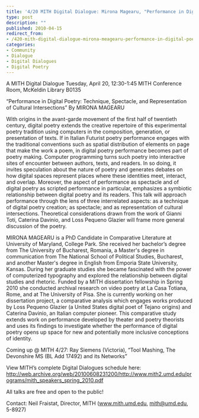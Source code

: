 ```yaml
---
title: '4/20 MITH Digital Dialogue: Mirona Magearu, "Performance in Digital Poetry: Technique, Spectacle, and Representation of Cultural Intersections"'
type: post
description: ""
published: 2010-04-15
redirect_from: 
- /420-mith-digital-dialogue-mirona-meagearu-performance-in-digital-poetry-technique-spectacle-and-representation-of-cultural-intersections/
categories:
- Community
- Dialogue
- Digital Dialogues
- Digital Poetry
---
```

A MITH Digital Dialogue Tuesday, April 20, 12:30-1:45 MITH Conference Room, McKeldin Library B0135

“Performance in Digital Poetry: Technique, Spectacle, and Representation of Cultural Intersections” By MIRONA MAGEARU

With origins in the avant-garde movement of the first half of twentieth century, digital poetry extends the creative repertoire of this experimental poetry tradition using computers in the composition, generation, or presentation of texts. If in Italian Futurist poetry performance engages with the traditional conventions such as spatial distribution of elements on page that make the work a poem, in digital poetry performance becomes part of poetry making. Computer programming turns such poetry into interactive sites of encounter between authors, texts, and readers. In so doing, it invites speculation about the nature of poetry and generates debates on how digital spaces represent places where these identities meet, interact, and overlap. Moreover, the aspect of performance as spectacle and of digital poetry as scripted performance in particular, emphasizes a symbiotic relationship between digital poetry and its readers. This talk will approach performance through the lens of three interrelated aspects: as a technique of digital poetry creation; as spectacle; and as representation of cultural intersections. Theoretical considerations drawn from the work of Gianni Toti, Caterina Davinio, and Loss Pequeno Glazier will frame more general discussion of the poetry.

MIRONA MAGEARU is a PhD Candidate in Comparative Literature at University of Maryland, College Park. She received her bachelor’s degree from The University of Bucharest, Romania, a Master's degree in communication from The National School of Political Studies, Bucharest, and another Master's degree in English from Emporia State University, Kansas. During her graduate studies she became fascinated with the power of computerized typography and explored the relationship between digital studies and rhetoric. Funded by a MITH dissertation fellowship in Spring 2010 she conducted archival research on video poetry at La Casa Totiana, Rome, and at The University of Pisa. She is currently working on her dissertation project, a comparative analysis which engages works produced by Loss Pequeno Glazier (a United States digital poet of Tejano origins) and Caterina Davinio, an Italian computer pioneer. This comparative study extends work on performance developed by theater and poetry theorists and uses its findings to investigate whether the performance of digital poetry opens up space for new and potentially more inclusive conceptions of identity.

Coming up @ MITH 4/27: Ray Siemens (Victoria), “Tool Mashing, The Devonshire MS (BL Add 17492) and its Networks”

View MITH’s complete Digital Dialogues schedule here: http://web.archive.org/web/20100608231200/http://www.mith2.umd.edu/programs/mith_speakers_spring_2010.pdf

All talks are free and open to the public!

Contact: Neil Fraistat, Director, MITH (www.mith.umd.edu, mith@umd.edu, 5-8927)
